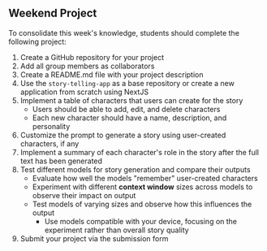 ## Weekend Project

To consolidate this week's knowledge, students should complete the following project:

1. Create a GitHub repository for your project
2. Add all group members as collaborators
3. Create a README.md file with your project description
4. Use the `story-telling-app` as a base repository or create a new application from scratch using NextJS
5. Implement a table of characters that users can create for the story
   - Users should be able to add, edit, and delete characters
   - Each new character should have a name, description, and personality
6. Customize the prompt to generate a story using user-created characters, if any
7. Implement a summary of each character's role in the story after the full text has been generated
8. Test different models for story generation and compare their outputs
   - Evaluate how well the models "remember" user-created characters
   - Experiment with different **context window** sizes across models to observe their impact on output
   - Test models of varying sizes and observe how this influences the output
     - Use models compatible with your device, focusing on the experiment rather than overall story quality
9. Submit your project via the submission form